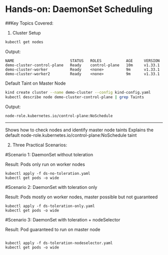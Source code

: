 # Hands-on: DaemonSet Scheduling
##Key Topics Covered:
1. Cluster Setup

```bash
kubectl get nodes
```

Output:

```
NAME                         STATUS   ROLES           AGE     VERSION
demo-cluster-control-plane   Ready    control-plane   10m     v1.33.1
demo-cluster-worker          Ready    <none>          9m      v1.33.1
demo-cluster-worker2         Ready    <none>          9m      v1.33.1
```

Default Taint on Master Node


```bash
kind create cluster --name demo-cluster --config kind-config.yaml
kubectl describe node demo-cluster-control-plane | grep Taints
```

Output:

```
node-role.kubernetes.io/control-plane:NoSchedule
```

---

Shows how to check nodes and identify master node taints
Explains the default node-role.kubernetes.io/control-plane:NoSchedule taint



2. Three Practical Scenarios:

#Scenario 1: DaemonSet without toleration

Result: Pods only run on worker nodes

```
kubectl apply -f ds-no-toleration.yaml
kubectl get pods -o wide

```


#Scenario 2: DaemonSet with toleration only

Result: Pods mostly on worker nodes, master possible but not guaranteed

```
kubectl apply -f ds-toleration-only.yaml
kubectl get pods -o wide
```

#Scenario 3: DaemonSet with toleration + nodeSelector

Result: Pod guaranteed to run on master node
```

kubectl apply -f ds-toleration-nodeselector.yaml
kubectl get pods -o wide



